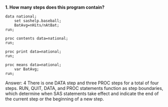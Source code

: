 **1. How many steps does this program contain?**

```
data national;
    set sashelp.baseball;
    BatAvg=nHits/nAtBat;
run;

proc contents data=national;
run;

proc print data=national;
run;

proc means data=national;
    var BatAvg;
run;
```
Answer: 4 There is one DATA step and three PROC steps for a total of four steps. RUN, QUIT, DATA, and PROC statements function as step boundaries, which determine when SAS statements take effect and indicate the end of the current step or the beginning of a new step.
